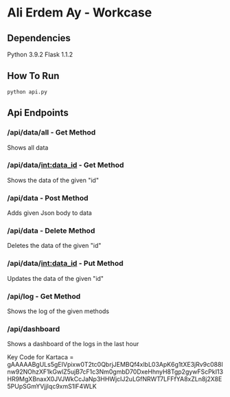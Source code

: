 # Ali Erdem Ay - Workcase
## Dependencies
Python 3.9.2
Flask 1.1.2

## How To Run

    python api.py
## Api Endpoints
### /api/data/all - Get Method
Shows all data
### /api/data/<int:data_id> - Get Method
Shows the data of the given "id"
### /api/data - Post Method
Adds given Json body to data
### /api/data - Delete Method
Deletes the data of the given "id"
### /api/data/<int:data_id> - Put Method
Updates the data of the given "id"
### /api/log - Get Method
Shows the log of the given methods
### /api/dashboard
Shows a dashboard of the logs in the last hour

Key Code for Kartaca = gAAAAABgULs5gEIVpixw0T2tc0QbrjJEMBQf4xlbL03ApK6g1tXE3jRv9c088lnw92NOhzXF1kGwlZ5ujB7cF1c3Nm0gmbD70DxeHhnyH8Tgp2gywFScPkI13HR9MgXBnaxX0JVJWkCcJaNp3HHWjcIJ2uLGfNRWT7LFFfYA8xZLn8j2X8E5PUpSGmYVjjIqc9xmS1lF4WLK
